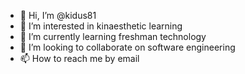 - 👋 Hi, I’m @kidus81
- 👀 I’m interested in kinaesthetic learning
- 🌱 I’m currently learning freshman technology
- 💞️ I’m looking to collaborate on software engineering
- 📫 How to reach me by  email

<!---
kidus81/kidus81 is a ✨ special ✨ repository because its `README.md` (this file) appears on your GitHub profile.
You can click the Preview link to take a look at your changes.
--->

